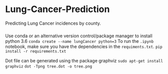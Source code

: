 # Lung-Cancer-Prediction
Predicting Lung Cancer incidences by county.

###
Use conda or an alternative version control/package manager to install python 3.6
`conda create --name lungCancer python=3`
To run the `.ipynb` notebook, make sure you have the dependencies in the `requiments.txt`.
`pip install -r requirements.txt`

Dot file can be generated using the package graphviz
`sudo apt-get install graphviz`
`dot -Tpng tree.dot -o tree.png`

